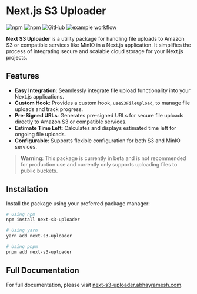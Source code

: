# Next.js S3 Uploader

![npm](https://img.shields.io/npm/dm/next-s3-uploader)
![npm](https://img.shields.io/npm/v/next-s3-uploader)
![GitHub](https://img.shields.io/github/license/abhay-ramesh/next-s3-uploader)
![example workflow](https://github.com/abhay-ramesh/next-s3-uploader/actions/workflows/release.yml/badge.svg)
<!-- ![GitHub last commit](https://img.shields.io/github/last-commit/abhay-ramesh/next-s3-uploader) -->
<!-- ![GitHub stars](https://img.shields.io/github/stars/abhay-ramesh/next-s3-uploader) -->

**Next S3 Uploader** is a utility package for handling file uploads to Amazon S3 or compatible services like MinIO in a Next.js application. It simplifies the process of integrating secure and scalable cloud storage for your Next.js projects.

## Features

- **Easy Integration**: Seamlessly integrate file upload functionality into your Next.js applications.
- **Custom Hook**: Provides a custom hook, `useS3FileUpload`, to manage file uploads and track progress.
- **Pre-Signed URLs**: Generates pre-signed URLs for secure file uploads directly to Amazon S3 or compatible services.
- **Estimate Time Left**: Calculates and displays estimated time left for ongoing file uploads.
- **Configurable**: Supports flexible configuration for both S3 and MinIO services.

> **Warning**: This package is currently in beta and is not recommended for production use and currently only supports uploading files to public buckets.

## Installation

Install the package using your preferred package manager:

```bash
# Using npm
npm install next-s3-uploader
```

```bash
# Using yarn
yarn add next-s3-uploader
```

```bash
# Using pnpm
pnpm add next-s3-uploader
```

## Full Documentation

For full documentation, please visit [next-s3-uploader.abhayramesh.com](https://next-s3-uploader.abhayramesh.com/).
